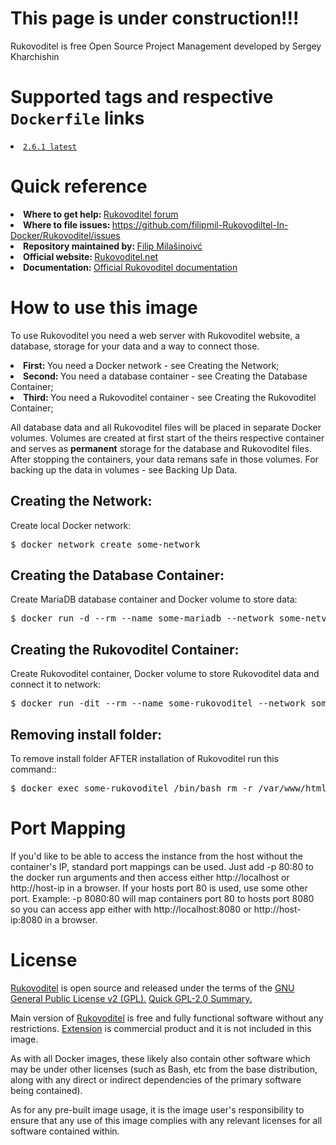<h1>This page is under construction!!!</h1>
<p>Rukovoditel is free Open Source Project Management developed by Sergey Kharchishin</p>
<h1>Supported tags and respective <code>Dockerfile</code> links</h1>
<li><a href="https://github.com/filipmil-Rukovodiltel-In-Docker/Rukovoditel/blob/master/Dockerfile"><code>2.6.1 latest</code></a></li>
<h1>Quick reference</h1>
<li><b>Where to get help: </b><a href="https://forum.rukovoditel.net">Rukovoditel forum</a></li>
<li><b>Where to file issues: </b><a href="https://github.com/filipmil-Rukovodiltel-In-Docker/Rukovoditel/issues">https://github.com/filipmil-Rukovodiltel-In-Docker/Rukovoditel/issues</a></li>
<li><b>Repository maintained by: </b><a href="https://github.com/filipmil-Rukovodiltel-In-Docker/Rukovoditel">Filip Milašinoivć</a></li>
<li><b>Official website: </b><a href="https://www.rukovoditel.net/">Rukovoditel.net</a></li>
<li><b>Documentation: </b><a href="https://docs.rukovoditel.net/">Official Rukovoditel documentation</a></li>
<h1>How to use this image</h1>
<p>To use Rukovoditel you need a web server with Rukovoditel website, a database, storage for your data and a way to connect those.</p>
<li><b>First: </b>You need a Docker network - see Creating the Network;</a>
<li><b>Second: </b>You need a database container - see Creating the Database Container;</a>
<li><b>Third: </b>You need a Rukovoditel container - see Creating the Rukovoditel Container;</a>
<p>All database data and all Rukovoditel files will be placed in separate Docker volumes. Volumes are created at first start of the theirs respective container and serves as <b>permanent</b> storage for the database and Rukovoditel files. After stopping the containers, your data remans safe in those volumes. For backing up the data in volumes - see Backing Up Data.</p>
<h2>Creating the Network:</h2>
<p>Create local Docker network:</p>
<div class="highlight highlight-text-shell-session"><pre>$ docker network create some-network</pre></div>
<h2>Creating the Database Container:</h2>
<p>Create MariaDB database container and Docker volume to store data:</p>
<div class="highlight highlight-text-shell-session"><pre>$ docker run -d --rm --name some-mariadb --network some-netvork --mount 'type=volume,source=some-volume,destination=/var/lib/mysql' -e MYSQL_ROOT_PASSWORD=secret -e MYSQL_USER=some-user -e MYSQL_PASSWORD=secret -e MYSQL_DATABASE=rukovoditel mariadb</pre></div>
<h2>Creating the Rukovoditel Container:</h2>
<p>Create Rukovoditel container, Docker volume to store Rukovoditel data and connect it to network:</p>
<div class="highlight highlight-text-shell-session"><pre>$ docker run -dit --rm --name some-rukovoditel --network some-network --mount 'type=volume,source=some-volume,destination=/var/www/html' -p 80:80 filipmil/rukovoditel</pre></div>
<h2>Removing install folder:</h2>
<p>To remove install folder AFTER installation of Rukovoditel run this command::</p>
<div class="highlight highlight-text-shell-session"><pre>$ docker exec some-rukovoditel /bin/bash rm -r /var/www/html/install</pre></div>
<h1>Port Mapping</h1>
<p>If you'd like to be able to access the instance from the host without the container's IP, standard port mappings can be used. Just add -p 80:80 to the docker run arguments and then access either http://localhost or http://host-ip in a browser. If your hosts port 80 is used, use some other port. 
Example: -p 8080:80 will map containers port 80 to hosts port 8080 so you can access app either with http://localhost:8080 or http://host-ip:8080 in a browser.</p>
<h1>License</h1>
<p><a href="https://www.rukovoditel.net/download.php">Rukovoditel</a> is open source and released under the terms of the <a href="https://www.gnu.org/licenses/old-licenses/gpl-2.0.html"> GNU General Public License v2 (GPL).</a> <a href="https://tldrlegal.com/license/gnu-general-public-license-v2">Quick GPL-2.0 Summary.</a></p>
<p>Main version of <a href="https://www.rukovoditel.net/download.php">Rukovoditel</a>  is free and  fully functional software without any restrictions. <a href="https://www.rukovoditel.net/extension.php">Extension</a>  is commercial product and it is not included in this image.</p>
<p>As with all Docker images, these likely also contain other software which may be under other licenses (such as Bash, etc from the base distribution, along with any direct or indirect dependencies of the primary software being contained).</p>
<p>As for any pre-built image usage, it is the image user's responsibility to ensure that any use of this image complies with any relevant licenses for all software contained within.</p>
